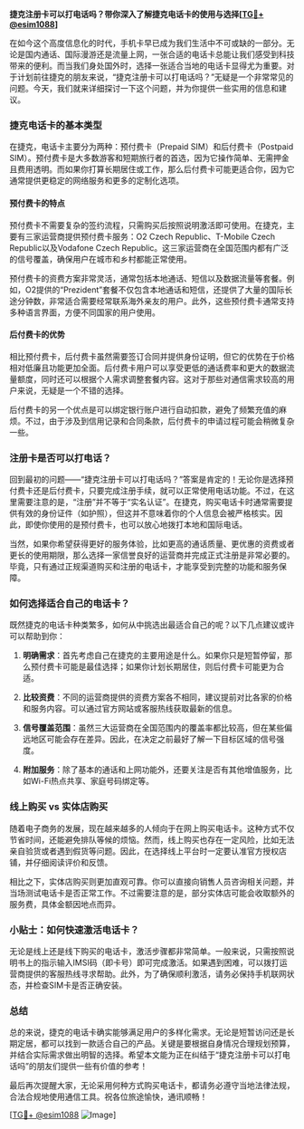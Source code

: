 **捷克注册卡可以打电话吗？带你深入了解捷克电话卡的使用与选择[[TG💪+ @esim1088](https://t.me/s/esim1088)]**

在如今这个高度信息化的时代，手机卡早已成为我们生活中不可或缺的一部分。无论是国内通话、国际漫游还是流量上网，一张合适的电话卡总能让我们感受到科技带来的便利。而当我们身处国外时，选择一张适合当地的电话卡显得尤为重要。对于计划前往捷克的朋友来说，“捷克注册卡可以打电话吗？”无疑是一个非常常见的问题。今天，我们就来详细探讨一下这个问题，并为你提供一些实用的信息和建议。

### 捷克电话卡的基本类型

在捷克，电话卡主要分为两种：预付费卡（Prepaid SIM）和后付费卡（Postpaid SIM）。预付费卡是大多数游客和短期旅行者的首选，因为它操作简单、无需押金且费用透明。而如果你打算长期居住或工作，那么后付费卡可能更适合你，因为它通常提供更稳定的网络服务和更多的定制化选项。

#### 预付费卡的特点

预付费卡不需要复杂的签约流程，只需购买后按照说明激活即可使用。在捷克，主要有三家运营商提供预付费卡服务：O2 Czech Republic、T-Mobile Czech Republic以及Vodafone Czech Republic。这三家运营商在全国范围内都有广泛的信号覆盖，确保用户在城市和乡村都能正常使用。

预付费卡的资费方案非常灵活，通常包括本地通话、短信以及数据流量等套餐。例如，O2提供的“Prezident”套餐不仅包含本地通话和短信，还提供了大量的国际长途分钟数，非常适合需要经常联系海外亲友的用户。此外，这些预付费卡通常支持多种语言界面，方便不同国家的用户使用。

#### 后付费卡的优势

相比预付费卡，后付费卡虽然需要签订合同并提供身份证明，但它的优势在于价格相对低廉且功能更加全面。后付费卡用户可以享受更低的通话费率和更大的数据流量额度，同时还可以根据个人需求调整套餐内容。这对于那些对通信需求较高的用户来说，无疑是一个不错的选择。

后付费卡的另一个优点是可以绑定银行账户进行自动扣款，避免了频繁充值的麻烦。不过，由于涉及到信用记录和合同条款，后付费卡的申请过程可能会稍微复杂一些。

### 注册卡是否可以打电话？

回到最初的问题——“捷克注册卡可以打电话吗？”答案是肯定的！无论你是选择预付费卡还是后付费卡，只要完成注册手续，就可以正常使用电话功能。不过，在这里需要注意的是，“注册”并不等于“实名认证”。在捷克，购买电话卡时通常需要提供有效的身份证件（如护照），但这并不意味着你的个人信息会被严格核实。因此，即使你使用的是预付费卡，也可以放心地拨打本地和国际电话。

当然，如果你希望获得更好的服务体验，比如更高的通话质量、更优惠的资费或者更长的使用期限，那么选择一家信誉良好的运营商并完成正式注册是非常必要的。毕竟，只有通过正规渠道购买和注册的电话卡，才能享受到完整的功能和服务保障。

### 如何选择适合自己的电话卡？

既然捷克的电话卡种类繁多，如何从中挑选出最适合自己的呢？以下几点建议或许可以帮助到你：

1. **明确需求**：首先考虑自己在捷克的主要用途是什么。如果你只是短暂停留，那么预付费卡可能是最佳选择；如果你计划长期居住，则后付费卡可能更为合适。
   
2. **比较资费**：不同的运营商提供的资费方案各不相同，建议提前对比各家的价格和服务内容。可以通过官方网站或客服热线获取最新的信息。

3. **信号覆盖范围**：虽然三大运营商在全国范围内的覆盖率都比较高，但在某些偏远地区可能会存在差异。因此，在决定之前最好了解一下目标区域的信号强度。

4. **附加服务**：除了基本的通话和上网功能外，还要关注是否有其他增值服务，比如Wi-Fi热点共享、家庭号码绑定等。

### 线上购买 vs 实体店购买

随着电子商务的发展，现在越来越多的人倾向于在网上购买电话卡。这种方式不仅节省时间，还能避免排队等候的烦恼。然而，线上购买也存在一定风险，比如无法亲自验货或者遇到假货等问题。因此，在选择线上平台时一定要认准官方授权店铺，并仔细阅读评价和反馈。

相比之下，实体店购买则更加直观可靠。你可以直接向销售人员咨询相关问题，并当场测试电话卡是否正常工作。不过需要注意的是，部分实体店可能会收取额外的服务费，具体金额因地点而异。

### 小贴士：如何快速激活电话卡？

无论是线上还是线下购买的电话卡，激活步骤都非常简单。一般来说，只需按照说明书上的指示输入IMSI码（即卡号）即可完成激活。如果遇到困难，可以拨打运营商提供的客服热线寻求帮助。此外，为了确保顺利激活，请务必保持手机联网状态，并检查SIM卡是否正确安装。

### 总结

总的来说，捷克的电话卡确实能够满足用户的多样化需求。无论是短暂访问还是长期定居，都可以找到一款适合自己的产品。关键是要根据自身情况合理规划预算，并结合实际需求做出明智的选择。希望本文能为正在纠结于“捷克注册卡可以打电话吗”的朋友们提供一些有价值的参考！

最后再次提醒大家，无论采用何种方式购买电话卡，都请务必遵守当地法律法规，合法合规地使用通信工具。祝各位旅途愉快，通讯顺畅！

[[TG💪+ @esim1088](https://t.me/s/esim1088) ![Image](https://i.postimg.cc/4NQfJmqS/Snipaste-2025-05-13-00-14-12.png)]